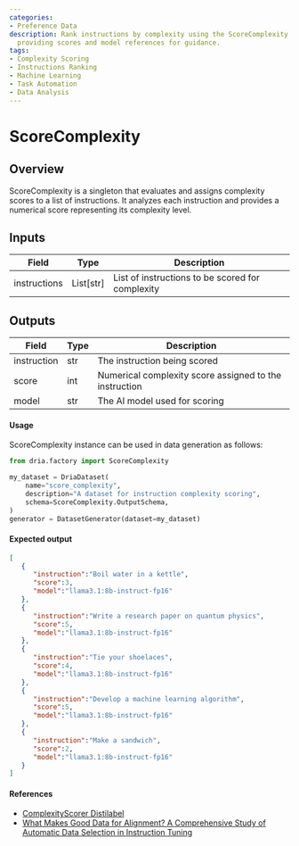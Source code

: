 ```yaml
---
categories:
- Preference Data
description: Rank instructions by complexity using the ScoreComplexity singleton task,
  providing scores and model references for guidance.
tags:
- Complexity Scoring
- Instructions Ranking
- Machine Learning
- Task Automation
- Data Analysis
---
```


# ScoreComplexity

## Overview
ScoreComplexity is a singleton that evaluates and assigns complexity scores to a list of instructions. It analyzes each instruction and provides a numerical score representing its complexity level.

## Inputs
| Field | Type | Description |
|-------|------|-------------|
| instructions | List[str] | List of instructions to be scored for complexity |

## Outputs
| Field | Type | Description |
|-------|------|-------------|
| instruction | str | The instruction being scored |
| score | int | Numerical complexity score assigned to the instruction |
| model | str | The AI model used for scoring |

#### Usage

ScoreComplexity instance can be used in data generation as follows:

```python
from dria.factory import ScoreComplexity

my_dataset = DriaDataset(
    name="score_complexity",
    description="A dataset for instruction complexity scoring",
    schema=ScoreComplexity.OutputSchema,
)
generator = DatasetGenerator(dataset=my_dataset)
```

#### Expected output

```json
[
   {
      "instruction":"Boil water in a kettle",
      "score":3,
      "model":"llama3.1:8b-instruct-fp16"
   },
   {
      "instruction":"Write a research paper on quantum physics",
      "score":5,
      "model":"llama3.1:8b-instruct-fp16"
   },
   {
      "instruction":"Tie your shoelaces",
      "score":4,
      "model":"llama3.1:8b-instruct-fp16"
   },
   {
      "instruction":"Develop a machine learning algorithm",
      "score":5,
      "model":"llama3.1:8b-instruct-fp16"
   },
   {
      "instruction":"Make a sandwich",
      "score":2,
      "model":"llama3.1:8b-instruct-fp16"
   }
]
```

#### References
- [ComplexityScorer Distilabel](https://distilabel.argilla.io/latest/components-gallery/tasks/complexityscorer)
- [What Makes Good Data for Alignment? A Comprehensive Study of Automatic Data Selection in Instruction Tuning](https://arxiv.org/abs/2312.15685)